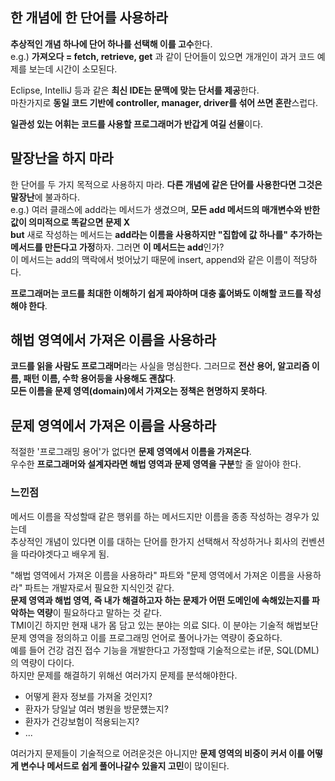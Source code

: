 ## 한 개념에 한 단어를 사용하라
**추상적인 개념 하나에 단어 하나를 선택해 이를 고수**한다.  
e.g.) **가져오다 = fetch, retrieve, get** 과 같이 단어들이 있으면 개개인이 과거 코드 예제를 보는데 시간이 소모된다.

Eclipse, IntelliJ 등과 같은 **최신 IDE는 문맥에 맞는 단서를 제공**한다.  
마찬가지로 **동일 코드 기반에 controller, manager, driver를 섞어 쓰면 혼란**스럽다.

**일관성 있는 어휘는 코드를 사용할 프로그래머가 반갑게 여길 선물**이다.

## 말장난을 하지 마라
한 단어를 두 가지 목적으로 사용하지 마라. **다른 개념에 같은 단어를 사용한다면 그것은 말장난**에 불과하다.  
e.g.) 여러 클래스에 add라는 메서드가 생겼으며, **모든 add 메서드의 매개변수와 반한값이 의미적으로 똑같으면 문제 X**  
**but** 새로 작성하는 메서드는 **add라는 이름을 사용하지만 "집합에 값 하나를" 추가하는 메서드를 만든다고 가정**하자. 그러면 **이 메서드는 add**인가?  
이 메서드는 add의 맥락에서 벗어났기 때문에 insert, append와 같은 이름이 적당하다.

**프로그래머는 코드를 최대한 이해하기 쉽게 짜야하며 대충 훓어봐도 이해할 코드를 작성해야 한다**.

## 해법 영역에서 가져온 이름을 사용하라
**코드를 읽을 사람도 프로그래머**라는 사실을 명심한다. 그러므로 **전산 용어, 알고리즘 이름, 패턴 이름, 수학 용어등을 사용해도 괜찮다**.  
**모든 이름을 문제 영역(domain)에서 가져오는 정책은 현명하지 못하다**. 

## 문제 영역에서 가져온 이름을 사용하라
적절한 '프로그래밍 용어'가 없다면 **문제 영역에서 이름을 가져온다**.  
우수한 **프로그래머와 설계자라면 해법 영역과 문제 영역을 구분**할 줄 알아야 한다.

### 느낀점
메서드 이름을 작성할때 같은 행위를 하는 메서드지만 이름을 종종 작성하는 경우가 있는데  
추상적인 개념이 있다면 이를 대하는 단어를 한가지 선택해서 작성하거나 회사의 컨벤션을 따라야겟다고 배우게 됨.

"해법 영역에서 가져온 이름을 사용하라" 파트와 "문제 영역에서 가져온 이름을 사용하라" 파트는 개발자로서 필요한 지식인것 같다.  
**문제 영역과 해법 영역, 즉 내가 해결하고자 하는 문제가 어떤 도메인에 속해있는지를 파악하는 역량**이 필요하다고 말하는 것 같다.  
TMI이긴 하지만 현재 내가 몸 담고 있는 분야는 의료 SI다. 이 분야는 기술적 해법보단 문제 영역을 정의하고 이를 프로그래밍 언어로 풀어나가는 역량이 중요하다.  
예를 들어 건강 검진 접수 기능을 개발한다고 가정할때 기술적으로는 if문, SQL(DML)의 역량이 다이다.  
하지만 문제를 해결하기 위해선 여러가지 문제를 분석해야한다.  
- 어떻게 환자 정보를 가져올 것인지? 
- 환자가 당일날 여러 병원을 방문헀는지?
- 환자가 건강보험이 적용되는지?
- ...
  
여러가지 문제들이 기술적으로 어려운것은 아니지만 **문제 영역의 비중이 커서 이를 어떻게 변수나 메서드로 쉽게 풀어나갈수 있을지 고민**이 많이된다.